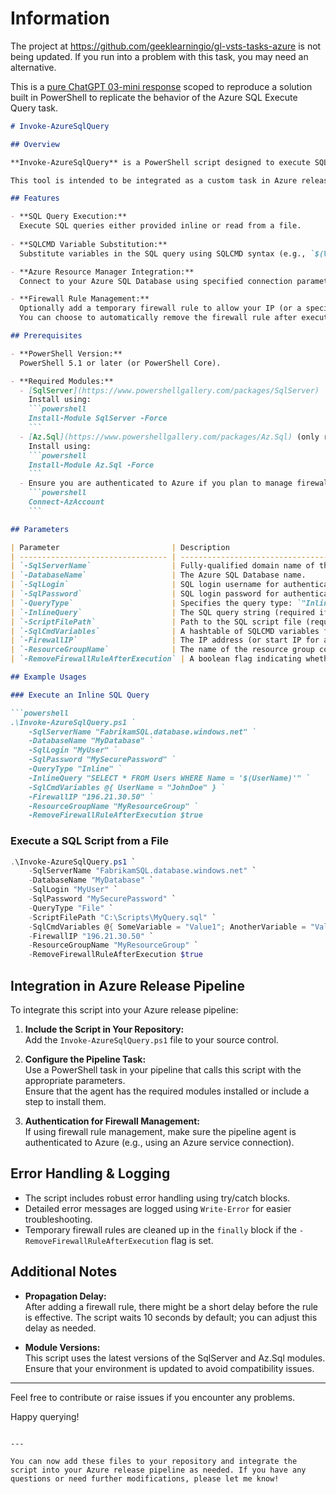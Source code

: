 
# Information

The project at https://github.com/geeklearningio/gl-vsts-tasks-azure is not being updated. If you run into a problem with this task, you may need an alternative.

This is a [pure ChatGPT 03-mini response](/Prompt.md) scoped to reproduce a solution built in PowerShell to replicate the behavior of the Azure SQL Execute Query task.

```markdown
# Invoke-AzureSqlQuery

## Overview

**Invoke-AzureSqlQuery** is a PowerShell script designed to execute SQL queries against an Azure SQL Database. It supports both inline queries and SQL scripts loaded from a file, with SQLCMD-style variable substitution. In addition, the script can temporarily configure the Azure SQL Server firewall to allow access from a specified IP address, and optionally remove the rule after execution.

This tool is intended to be integrated as a custom task in Azure release pipelines.

## Features

- **SQL Query Execution:**  
  Execute SQL queries either provided inline or read from a file.
  
- **SQLCMD Variable Substitution:**  
  Substitute variables in the SQL query using SQLCMD syntax (e.g., `$(VariableName)`) by providing a hashtable of key/value pairs.

- **Azure Resource Manager Integration:**  
  Connect to your Azure SQL Database using specified connection parameters such as server name, database name, SQL login, and password.

- **Firewall Rule Management:**  
  Optionally add a temporary firewall rule to allow your IP (or a specified IP) to access the Azure SQL Server.  
  You can choose to automatically remove the firewall rule after executing the query.

## Prerequisites

- **PowerShell Version:**  
  PowerShell 5.1 or later (or PowerShell Core).

- **Required Modules:**  
  - [SqlServer](https://www.powershellgallery.com/packages/SqlServer)  
    Install using:  
    ```powershell
    Install-Module SqlServer -Force
    ```
  - [Az.Sql](https://www.powershellgallery.com/packages/Az.Sql) (only required if using firewall rule management)  
    Install using:  
    ```powershell
    Install-Module Az.Sql -Force
    ```
  - Ensure you are authenticated to Azure if you plan to manage firewall rules:  
    ```powershell
    Connect-AzAccount
    ```

## Parameters

| Parameter                         | Description                                                                                                              | Required When                    |
| --------------------------------- | ------------------------------------------------------------------------------------------------------------------------ | -------------------------------- |
| `-SqlServerName`                  | Fully-qualified domain name of the Azure SQL Server (e.g., `FabrikamSQL.database.windows.net`).                         | Always required                  |
| `-DatabaseName`                   | The Azure SQL Database name.                                                                                             | Always required                  |
| `-SqlLogin`                       | SQL login username for authentication.                                                                                 | Always required                  |
| `-SqlPassword`                    | SQL login password for authentication.                                                                                 | Always required                  |
| `-QueryType`                      | Specifies the query type: `"Inline"` for an inline SQL query or `"File"` to load from a file.                             | Always required                  |
| `-InlineQuery`                    | The SQL query string (required if `-QueryType` is `"Inline"`).                                                           | When `-QueryType` is Inline      |
| `-ScriptFilePath`                 | Path to the SQL script file (required if `-QueryType` is `"File"`).                                                      | When `-QueryType` is File        |
| `-SqlCmdVariables`                | A hashtable of SQLCMD variables for substitution (e.g., `@{ Var1 = "Value1"; Var2 = "Value2" }`).                         | Optional                         |
| `-FirewallIP`                     | The IP address (or start IP for a range) to add to the Azure SQL Server firewall.                                        | Optional (if provided, see below)|
| `-ResourceGroupName`              | The name of the resource group containing the Azure SQL Server. **Required if** `-FirewallIP` is provided.                 | Required with `-FirewallIP`      |
| `-RemoveFirewallRuleAfterExecution` | A boolean flag indicating whether to remove the temporary firewall rule after query execution.                           | Optional (default: `$false`)     |

## Example Usages

### Execute an Inline SQL Query

```powershell
.\Invoke-AzureSqlQuery.ps1 `
    -SqlServerName "FabrikamSQL.database.windows.net" `
    -DatabaseName "MyDatabase" `
    -SqlLogin "MyUser" `
    -SqlPassword "MySecurePassword" `
    -QueryType "Inline" `
    -InlineQuery "SELECT * FROM Users WHERE Name = '$(UserName)'" `
    -SqlCmdVariables @{ UserName = "JohnDoe" } `
    -FirewallIP "196.21.30.50" `
    -ResourceGroupName "MyResourceGroup" `
    -RemoveFirewallRuleAfterExecution $true
```

### Execute a SQL Script from a File

```powershell
.\Invoke-AzureSqlQuery.ps1 `
    -SqlServerName "FabrikamSQL.database.windows.net" `
    -DatabaseName "MyDatabase" `
    -SqlLogin "MyUser" `
    -SqlPassword "MySecurePassword" `
    -QueryType "File" `
    -ScriptFilePath "C:\Scripts\MyQuery.sql" `
    -SqlCmdVariables @{ SomeVariable = "Value1"; AnotherVariable = "Value2" } `
    -FirewallIP "196.21.30.50" `
    -ResourceGroupName "MyResourceGroup" `
    -RemoveFirewallRuleAfterExecution $true
```

## Integration in Azure Release Pipeline

To integrate this script into your Azure release pipeline:

1. **Include the Script in Your Repository:**  
   Add the `Invoke-AzureSqlQuery.ps1` file to your source control.

2. **Configure the Pipeline Task:**  
   Use a PowerShell task in your pipeline that calls this script with the appropriate parameters.  
   Ensure that the agent has the required modules installed or include a step to install them.

3. **Authentication for Firewall Management:**  
   If using firewall rule management, make sure the pipeline agent is authenticated to Azure (e.g., using an Azure service connection).

## Error Handling & Logging

- The script includes robust error handling using try/catch blocks.  
- Detailed error messages are logged using `Write-Error` for easier troubleshooting.
- Temporary firewall rules are cleaned up in the `finally` block if the `-RemoveFirewallRuleAfterExecution` flag is set.

## Additional Notes

- **Propagation Delay:**  
  After adding a firewall rule, there might be a short delay before the rule is effective. The script waits 10 seconds by default; you can adjust this delay as needed.

- **Module Versions:**  
  This script uses the latest versions of the SqlServer and Az.Sql modules. Ensure that your environment is updated to avoid compatibility issues.

---

Feel free to contribute or raise issues if you encounter any problems.

Happy querying!
```

---

You can now add these files to your repository and integrate the script into your Azure release pipeline as needed. If you have any questions or need further modifications, please let me know!